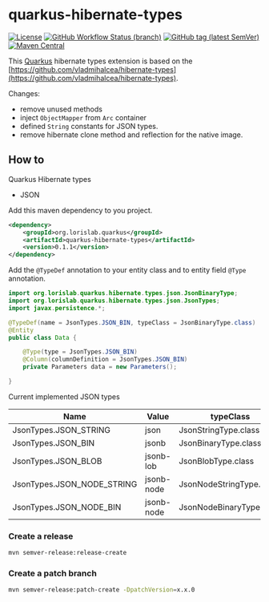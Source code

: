 # quarkus-hibernate-types

[![License](https://img.shields.io/github/license/lorislab/quarkus-hibernate-types?style=for-the-badge&logo=apache)](https://www.apache.org/licenses/LICENSE-2.0)
[![GitHub Workflow Status (branch)](https://img.shields.io/github/workflow/status/lorislab/quarkus-hibernate-types/build/master?logo=github&style=for-the-badge)](https://github.com/lorislab/quarkus-hibernate-types/actions?query=workflow%3Abuild)
[![GitHub tag (latest SemVer)](https://img.shields.io/github/v/tag/lorislab/quarkus-hibernate-types?logo=github&style=for-the-badge)](https://github.com/lorislab/quarkus-hibernate-types/releases/latest)
[![Maven Central](https://img.shields.io/maven-central/v/org.lorislab.quarkus/quarkus-hibernate-types?logo=java&style=for-the-badge)](https://maven-badges.herokuapp.com/maven-central/org.lorislab.quarkus/quarkus-hibernate-types)

This [Quarkus](https://quarkus.io/) hibernate types extension is based on the [https://github.com/vladmihalcea/hibernate-types](https://github.com/vladmihalcea/hibernate-types).

Changes:
* remove unused methods
* inject `ObjectMapper` from `Arc` container
* defined `String` constants for JSON types.
* remove hibernate clone method and reflection for the native image.

## How to

Quarkus Hibernate types
* JSON

Add this maven dependency to you project.
```xml
<dependency>
    <groupId>org.lorislab.quarkus</groupId>
    <artifactId>quarkus-hibernate-types</artifactId>
    <version>0.1.1</version>
</dependency>
```
Add the `@TypeDef` annotation to your entity class and to entity field `@Type` annotation.

```java
import org.lorislab.quarkus.hibernate.types.json.JsonBinaryType;
import org.lorislab.quarkus.hibernate.types.json.JsonTypes;
import javax.persistence.*;

@TypeDef(name = JsonTypes.JSON_BIN, typeClass = JsonBinaryType.class)
@Entity
public class Data {

    @Type(type = JsonTypes.JSON_BIN)
    @Column(columnDefinition = JsonTypes.JSON_BIN)
    private Parameters data = new Parameters();

}
```

Current implemented JSON types

| Name   | Value  | typeClass | Class  |
|---|---|---|---|
| JsonTypes.JSON_STRING  | json  | JsonStringType.class | org.lorislab.quarkus.hibernate.types.json.JsonStringType  |
| JsonTypes.JSON_BIN  | jsonb | JsonBinaryType.class | org.lorislab.quarkus.hibernate.types.json.JsonBinaryType  |
| JsonTypes.JSON_BLOB  | jsonb-lob | JsonBlobType.class | org.lorislab.quarkus.hibernate.types.json.JsonBlobType  |
| JsonTypes.JSON_NODE_STRING  | jsonb-node | JsonNodeStringType.class | org.lorislab.quarkus.hibernate.types.json.JsonNodeStringType  |
| JsonTypes.JSON_NODE_BIN  | jsonb-node | JsonNodeBinaryType.class | org.lorislab.quarkus.hibernate.types.json.JsonNodeBinaryType  |



### Create a release

```bash
mvn semver-release:release-create
```

### Create a patch branch
```bash
mvn semver-release:patch-create -DpatchVersion=x.x.0

